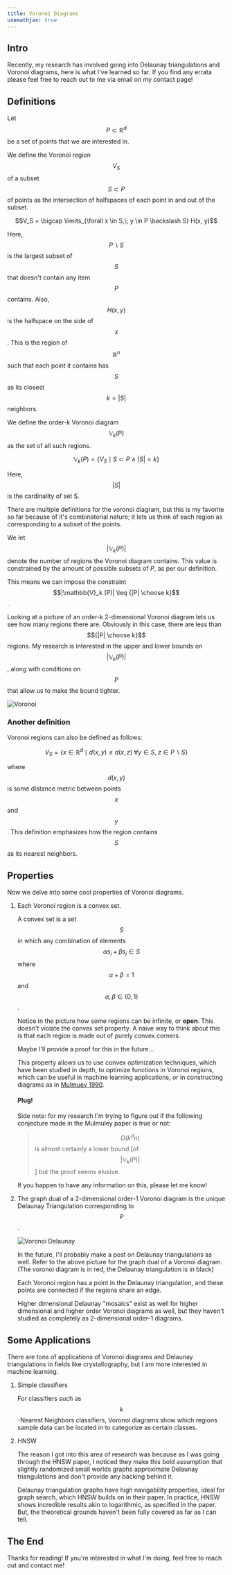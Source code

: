 ```yaml
---
title: Voronoi Diagrams
usemathjax: true
---
```


## Intro

Recently, my research has involved going into Delaunay triangulations and Voronoi diagrams, here is what I've learned so far. If you find any errata please feel free to reach out to me via email on my contact page!

## Definitions

Let $$P \subset \mathbb{R}^d$$ be a set of points that we are interested in.

We define the Voronoi region $$V_S$$ of a subset $$S \subset P$$ of points as the intersection of halfspaces of each point in and out of the subset.

$$V_S = \bigcap \limits_{\forall x \in S,\; y \in P \backslash S} H(x, y)$$

Here, $$P \backslash S$$ is the largest subset of $$S$$ that doesn't contain any item $$P$$ contains. 
Also, $$H(x, y)$$ is the halfspace on the side of $$x$$. 
This is the region of $$\mathbb{R}^n$$ such that each point it contains has $$S$$ as its closest $$k=|S|$$ neighbors.

We define the order-k Voronoi diagram $$\mathbb{V}_k (P)$$ as the set of all such regions.

$$\mathbb{V}_k (P) = \{V_S \mid S \subset P \wedge |S| = k\}$$

Here, 
$$|S|$$ 
is the cardinality of set S. 

There are multiple definitions for the voronoi diagram, but this is my favorite so far because of it's combinatorial nature; it lets us think of each region as corresponding to a subset of the points. 


We let 
$$|\mathbb{V}_k (P)|$$
denote the number of regions the Voronoi diagram contains. This value is constrained by the amount of possible subsets of $P$, as per our definition. 

This means we can impose the constraint 
$$|\mathbb{V}_k (P)| \leq {|P| \choose k}$$
.

Looking at a picture of an order-k 2-dimensional Voronoi diagram lets us see how many regions there are. 
Obviously in this case, there are less than $${|P| \choose k}$$ regions. My research is interested in the upper and lower bounds on $$|\mathbb{V}_k (P)|$$, along with conditions on $$P$$ that allow us to make the bound tighter. 

![Voronoi](/assets/images/voronoi.gif)

### Another definition

Voronoi regions can also be defined as follows:

$$V_S = \{x \in \mathbb{R}^d \mid d(x, y) \leq d(x, z) \; \forall y \in S,\; z \in P \backslash S\}$$

where $$d(x, y)$$ is some distance metric between points $$x$$ and $$y$$. This definition emphasizes how the region contains $$S$$ as its nearest neighbors. 

## Properties

Now we delve into some cool properties of Voronoi diagrams.

1. Each Voronoi region is a convex set.

    A convex set is a set $$S$$ in which any combination of elements $$\alpha s_i + \beta s_j \in S$$ where $$\alpha + \beta = 1$$ and $$\alpha, \beta \in (0, 1)$$.

    Notice in the picture how some regions can be infinite, or **open**.
    This doesn't violate the convex set property. 
    A naive way to think about this is that each region is made out of purely convex corners.

    Maybe I'll provide a proof for this in the future...

    This property allows us to use convex optimization techniques, which have been studied in depth, to optimize functions in Voronoi regions, which can be useful in machine learning applications, or in constructing diagrams as in [Mulmuey 1990](https://dl.acm.org/doi/10.1145/100216.100259).

    #### Plug!

    Side note: for my research I'm trying to figure out if the following conjecture made in the Mulmuley paper is true or not:

    > $$\Omega(k^d n)$$ is almost certainly a lower bound [of 
    $$|\mathbb{V}_k (P)|$$
    ] but the proof seems elusive.

    If you happen to have any information on this, please let me know!


2. The graph dual of a 2-dimensional order-1 Voronoi diagram is the unique Delaunay Triangulation corresponding to $$P$$.

    ![Voronoi Delaunay](/assets/images/voronoi_delaunay.webp)

    In the future, I'll probably make a post on Delaunay triangulations as well. Refer to the above picture for the graph dual of a Voronoi diagram. \
    (The voronoi diagram is in red, the Delaunay triangulation is in black)

    Each Voronoi region has a point in the Delaunay triangulation, and these points are connected if the regions share an edge.

    Higher dimensional Delaunay "mosaics" exist as well for higher dimensional and higher order Voronoi diagrams as well, but they haven't studied as completely as 2-dimensional order-1 diagrams.

## Some Applications

There are tons of applications of Voronoi diagrams and Delaunay triangulations in fields like crystallography, but I am more interested in machine learning. 

1. Simple classifiers

    For classifiers such as $$k$$-Nearest Neighbors classifiers, Voronoi diagrams show which regions sample data can be located in to categorize as certain classes. 

2. HNSW

    The reason I got into this area of research was because as I was going through the HNSW paper, I noticed they make this bold assumption that slightly randomized small worlds graphs approximate Delaunay triangulations and don't provide any backing behind it. 

    Delaunay triangulation graphs have high navigability properties, ideal for graph search, which HNSW builds on in their paper. In practice, HNSW shows incredible results akin to logarithmic, as specified in the paper. But, the theoretical grounds haven't been fully covered as far as I can tell. 


## The End

Thanks for reading! If you're interested in what I'm doing, feel free to reach out and contact me!